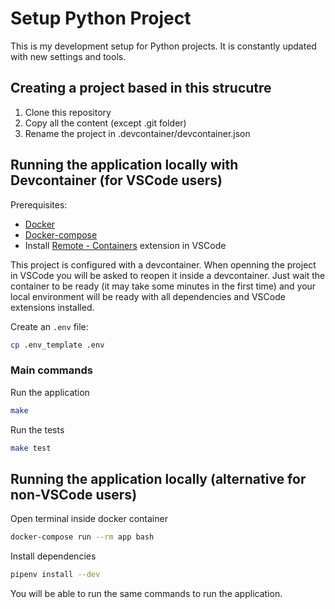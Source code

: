 # Setup Python Project

This is my development setup for Python projects. It is constantly updated with new settings and tools.

## Creating a project based in this strucutre

1. Clone this repository
2. Copy all the content (except .git folder)
3. Rename the project in .devcontainer/devcontainer.json

## Running the application locally with Devcontainer (for VSCode users)

Prerequisites:

- [Docker](https://docs.docker.com/engine/installation/)
- [Docker-compose](https://docs.docker.com/compose/install/)
- Install [Remote - Containers](https://marketplace.visualstudio.com/items?itemName=ms-vscode-remote.remote-containers) extension in VSCode

This project is configured with a devcontainer. When openning the project in VSCode you will be asked to reopen it inside a devcontainer. Just wait the container to be ready (it may take some minutes in the first time) and your local environment will be ready with all dependencies and VSCode extensions installed.

Create an `.env` file:

```bash
cp .env_template .env
```

### Main commands

Run the application

```bash
make
```

Run the tests

```bash
make test
```

## Running the application locally (alternative for non-VSCode users)

Open terminal inside docker container

```bash
docker-compose run --rm app bash
```

Install dependencies

```bash
pipenv install --dev
```

You will be able to run the same commands to run the application.
